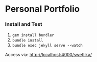 # Personal Portfolio

### Install and Test

1. `gem install bundler`
2. `bundle install`
3. `bundle exec jekyll serve --watch`

Access via: [http://localhost:4000/swetlika/](http://localhost:4000/swetlika/)